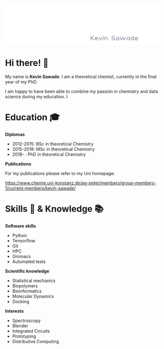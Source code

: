![kevinsawade logo gif](logo/movie.gif)

# Hi there! 👋

My name is **Kevin Sawade**. I am a theoretical chemist, currently in the final year of my PhD.

I am happy to have been able to combine my passion in chemistry and data science during my education. I 

# Education 🎓

**Diplomas**
* 2012-2015: BSc in theoretical Chemistry
* 2015-2018: MSc in theoretical Chemistry
* 2018- : PhD in theoretical Chemistry

**Publications**

For my publications please refer to my Uni homepage:

https://www.chemie.uni-konstanz.de/ag-peter/members/group-members-1/current-members/kevin-sawade/

# Skills 💪 & Knowledge 📚

**Software skills**
* Python
* Tensorflow
* Git
* HPC
* Gromacs
* Automated tests

**Scientific knowledge**
* Statistical mechanics
* Biopolymers
* Bioinformatics
* Molecular Dynamics
* Docking

**Interests**
* Spectroscopy
* Blender
* Integrated Circuits
* Prototyping
* Distributive Computing
